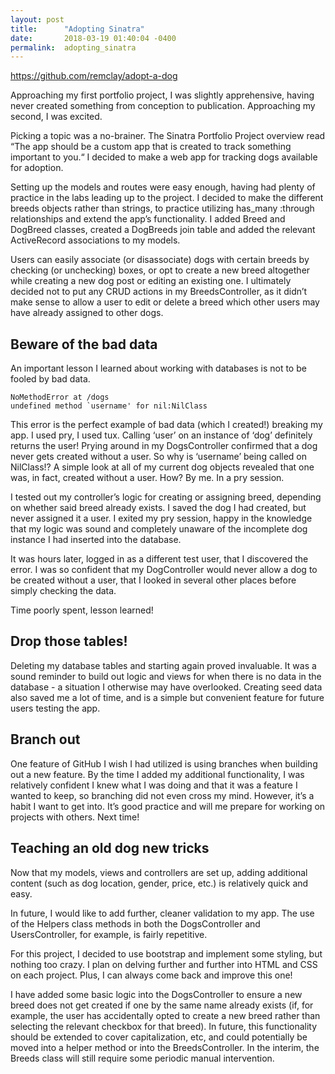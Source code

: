 ```yaml
---
layout: post
title:      "Adopting Sinatra"
date:       2018-03-19 01:40:04 -0400
permalink:  adopting_sinatra
---
```



https://github.com/remclay/adopt-a-dog

Approaching my first portfolio project, I was slightly apprehensive, having never created something from conception to publication. Approaching my second, I was excited.

Picking a topic was a no-brainer. The Sinatra Portfolio Project overview read “The app should be a custom app that is created to track something important to you.“ I decided to make a web app for tracking dogs available for adoption.

Setting up the models and routes were easy enough, having had plenty of practice in the labs leading up to the project. I decided to make the different breeds objects rather than strings, to practice utilizing has_many :through relationships and extend the app’s functionality. I added Breed and DogBreed classes, created a DogBreeds join table and added the relevant ActiveRecord associations to my models.

Users can easily associate (or disassociate) dogs with certain breeds by checking (or unchecking) boxes, or opt to create a new breed altogether while creating a new dog post or editing an existing one. I ultimately decided not to put any CRUD actions in my BreedsController, as it didn’t make sense to allow a user to edit or delete a breed which other users may have already assigned to other dogs.

## Beware of the bad data

An important lesson I learned about working with databases is not to be fooled by bad data.

```
NoMethodError at /dogs
undefined method `username' for nil:NilClass
```

This error is the perfect example of bad data (which I created!) breaking my app. I used pry, I used tux. Calling ‘user’ on an instance of ‘dog’ definitely returns the user! Prying around in my DogsController confirmed that a dog never gets created without a user. So why is ‘username’ being called on NilClass!? A simple look at all of my current dog objects revealed that one was, in fact, created without a user. How? By me. In a pry session.

I tested out my controller’s logic for creating or assigning breed, depending on whether said breed already exists. I saved the dog I had created, but never assigned it a user. I exited my pry session, happy in the knowledge that my logic was sound and completely unaware of the incomplete dog instance I had inserted into the database.

It was hours later, logged in as a different test user, that I discovered the error. I was so confident that my DogController would never allow a dog to be created without a user, that I looked in several other places before simply checking the data.

Time poorly spent, lesson learned!

## Drop those tables!

Deleting my database tables and starting again proved invaluable. It was a sound reminder to build out logic and views for when there is no data in the database - a situation I otherwise may have overlooked. Creating seed data also saved me a lot of time, and is a simple but convenient feature for future users testing the app.

## Branch out

One feature of GitHub I wish I had utilized is using branches when building out a new feature. By the time I added my additional functionality, I was relatively confident I knew what I was doing and that it was a feature I wanted to keep, so branching did not even cross my mind. However, it’s a habit I want to get into. It’s good practice and will me prepare for working on projects with others. Next time!

## Teaching an old dog new tricks

Now that my models, views and controllers are set up, adding additional content (such as dog location, gender, price, etc.) is relatively quick and easy.

In future, I would like to add further, cleaner validation to my app. The use of the Helpers class methods in both the DogsController and UsersController, for example, is fairly repetitive. 

For this project, I decided to use bootstrap and implement some styling, but nothing too crazy. I plan on delving further and further into HTML and CSS on each project. Plus, I can always come back and improve this one!

I have added some basic logic into the DogsController to ensure a new breed does not get created if one by the same name already exists (if, for example, the user has accidentally opted to create a new breed rather than selecting the relevant checkbox for that breed). In future, this functionality should be extended to cover capitalization, etc, and could potentially be moved into a helper method or into the BreedsController.  In the interim, the Breeds class will still require some periodic manual intervention.

